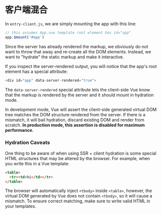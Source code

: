 # 客户端混合

In `entry-client.js`, we are simply mounting the app with this line:

``` js
// this assumes App.vue template root element has id="app"
app.$mount('#app')
```

Since the server has already rendered the markup, we obviously do not want to throw that away and re-create all the DOM elements. Instead, we want to "hydrate" the static markup and make it interactive.

If you inspect the server-rendered output, you will notice that the app's root element has a special attribute:

``` js
<div id="app" data-server-rendered="true">
```

The `data-server-rendered` special attribute lets the client-side Vue know that the markup is rendered by the server and it should mount in hydration mode.

In development mode, Vue will assert the client-side generated virtual DOM tree matches the DOM structure rendered from the server. If there is a mismatch, it will bail hydration, discard existing DOM and render from scratch. **In production mode, this assertion is disabled for maximum performance.**

### Hydration Caveats

One thing to be aware of when using SSR + client hydration is some special HTML structures that may be altered by the browser. For example, when you write this in a Vue template:

``` html
<table>
  <tr><td>hi</td></tr>
</table>
```

The browser will automatically inject `<tbody>` inside `<table>`, however, the virtual DOM generated by Vue does not contain `<tbody>`, so it will cause a mismatch. To ensure correct matching, make sure to write valid HTML in your templates.
